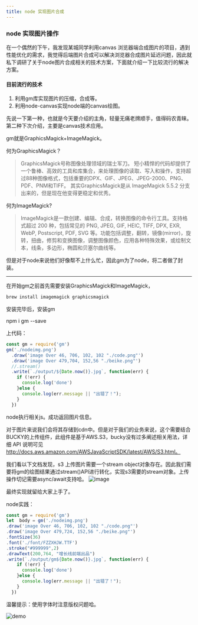 ```yaml
---
title: node 实现图片合成
---
```


### node 实现图片操作 ###

在一个偶然的下午，我发现某城同学利用canvas 浏览器端合成图片的项目，遇到性能优化的需求，我觉得后端图片合成可以解决浏览器合成图片延迟问题，因此就私下调研了关于node图片合成相关的技术方案，下面就介绍一下比较流行的解决方案。

#### 目前流行的技术  ####

1. 利用gm库实现图片的压缩，合成等。
2. 利用node-canvas实现node端的canvas绘图。

先说一下第一种，也就是今天要介绍的主角，轻量无痛老牌顺手，值得码农青睐。第二种下次介绍，主要是canvas技术应用。





gm就是GraphicsMagick+ImageMagick。

何为GraphicsMagick？
> GraphicsMagick号称图像处理领域的瑞士军刀。 短小精悍的代码却提供了一个鲁棒、高效的工具和库集合，来处理图像的读取、写入和操作，支持超过88种图像格式，包括重要的DPX、GIF、JPEG、JPEG-2000、PNG、PDF、PNM和TIFF。 其实GraphicsMagick是从 ImageMagick 5.5.2 分支出来的，但是现在他变得更稳定和优秀。

何为ImageMagick?
> ImageMagick是一款创建、编辑、合成，转换图像的命令行工具。支持格式超过 200 种，包括常见的 PNG, JPEG, GIF, HEIC, TIFF, DPX, EXR, WebP, Postscript, PDF, SVG 等。功能包括调整，翻转，镜像(mirror)，旋转，扭曲，修剪和变换图像，调整图像颜色，应用各种特殊效果，或绘制文本，线条，多边形，椭圆和贝塞尔曲线等。

但是对于node来说他们好像帮不上什么忙，因此gm为了node，将二者做了封装。

---
在开始gm之前首先需要安装GraphicsMagick和ImageMagick，
```javascript
brew install imagemagick graphicsmagick
```
安装完毕后，安装gm

npm i gm --save

上代码：
```javascript
const gm = require('gm')
gm('./nodeimg.png')
  .draw('image Over 46, 706, 102, 102 "./code.png"')
  .draw('image Over 479,704, 152,56 "./beike.png"')
  //.stream() 
  .write(`./output/${Date.now()}.jpg`, function(err) {
    if (!err) {
      console.log('done')
    }else {
      console.log(err.message || "出错了！");
    }
  })
```
node执行相关js。成功返回图片信息。

对于图片来说我们会将其存储到cdn中。但是对于我们的业务来说，这个需要结合BUCKY的上传组件，此组件是基于AWS.S3，bucky没有过多阐述相关用法，详细 API 说明可见 http://docs.aws.amazon.com/AWSJavaScriptSDK/latest/AWS/S3.html。

我们看以下文档发现，s3 上传图片需要一个stream object对象存在。因此我们需要将gm的绘图结果通过stream()API进行转化，实现s3需要的stream对象。上传操作切记需要async/await支持哈。
![image](http://image-cherry.test.upcdn.net/cherryDesign/upload.png)

最终实现就留给大家上手了。

node实践：
```javascript
const gm = require('gm')
let  body = gm('./nodeimg.png')
.draw('image Over 46, 706, 102, 102 "./code.png"')
.draw('image Over 479,724, 152,56 "./beike.png"')
.fontSize(36)
.font('./font/FZZXHJW.TTF')
.stroke("#999999",2)
.drawText(200,764, "增长线前端出品")       
.write(`./output/gm${Date.now()}.jpg`, function(err) {
    if (!err) {
      console.log('done')
    }else {
      console.log(err.message || "出错了！");
    }
  })
```
温馨提示：使用字体时注意版权问题哈。

![demo](http://image-cherry.test.upcdn.net/cherryDesign/node绘图.png)
